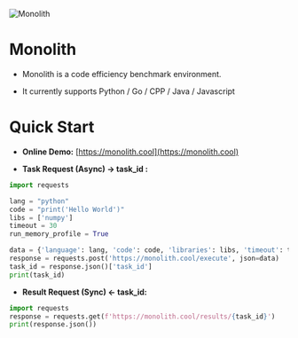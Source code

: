 ![Monolith](https://github.com/user-attachments/assets/98aa471d-462f-4395-9510-5e55ef7a4dae)

# Monolith
- Monolith is a code efficiency benchmark environment.

- It currently supports Python / Go / CPP / Java / Javascript

# Quick Start
- **Online Demo:** [https://monolith.cool](https://monolith.cool)

- **Task Request (Async) -> task_id :**
```python
import requests

lang = "python"
code = "print('Hello World')"
libs = ['numpy']
timeout = 30
run_memory_profile = True

data = {'language': lang, 'code': code, 'libraries': libs, 'timeout': timeout, 'run_memory_profile': run_memory_profile}
response = requests.post('https://monolith.cool/execute', json=data)
task_id = response.json()['task_id']
print(task_id)
```

- **Result Request (Sync) <- task_id:**
```python
import requests
response = requests.get(f'https://monolith.cool/results/{task_id}')
print(response.json())
```
